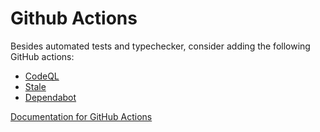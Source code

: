 # Github Actions

Besides automated tests and typechecker, consider adding the following
GitHub actions:

- [CodeQL](./codeql.md)
- [Stale](./stale.md)
- [Dependabot](./dependabot.md)

[Documentation for GitHub Actions](https://docs.github.com/en/actions)